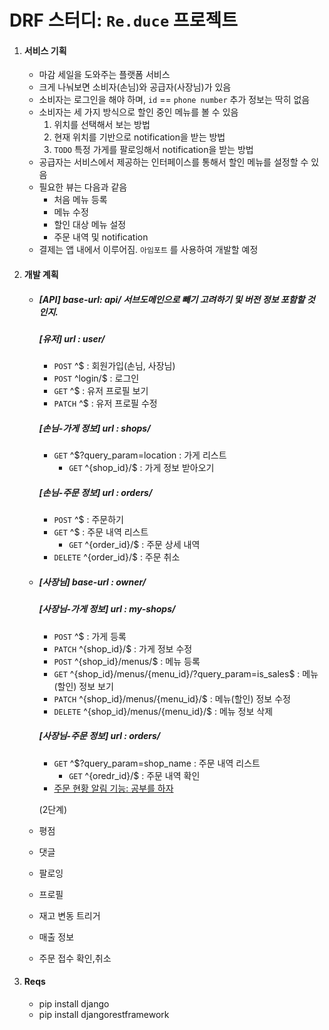 # DRF 스터디: `Re.duce` 프로젝트

1. #### 서비스 기획

   - 마감 세일을 도와주는 플랫폼 서비스
   - 크게 나눠보면 소비자(손님)와 공급자(사장님)가 있음
   - 소비자는 로그인을 해야 하며, `id` == `phone number` 추가 정보는 딱히 없음
   - 소비자는 세 가지 방식으로 할인 중인 메뉴를 볼 수 있음
     1. 위치를 선택해서 보는 방법
     2. 현재 위치를 기반으로 notification을 받는 방법
     3. `TODO` 특정 가게를 팔로잉해서 notification을 받는 방법
   - 공급자는 서비스에서 제공하는 인터페이스를 통해서 할인 메뉴를 설정할 수 있음
   - 필요한 뷰는 다음과 같음
     - 처음 메뉴 등록
     - 메뉴 수정
     - 할인 대상 메뉴 설정
     - 주문 내역 및 notification
   - 결제는 앱 내에서 이루어짐. `아임포트` 를 사용하여 개발할 예정

2. #### 개발 계획

   - ##### [API] base-url: api/ 서브도메인으로 빼기 고려하기 및 버전 정보 포함할 것 인지.

     ##### [유저] url : user/

     - `POST` ^$ : 회원가입(손님, 사장님)
     - `POST` ^login/$ : 로그인 
     - `GET`  ^$ : 유저 프로필 보기
     - `PATCH` ^$ : 유저 프로필 수정

     ##### [손님-가게 정보] url : shops/

     - `GET` ^$?query_param=location : 가게 리스트
       - `GET` ^{shop_id}/$ : 가게 정보 받아오기

     ##### [손님-주문 정보] url : orders/

     - `POST` ^$ : 주문하기
     - `GET` ^$ : 주문 내역 리스트
       - `GET` ^{order_id}/$ : 주문 상세 내역
     - `DELETE` ^{order_id}/$ : 주문 취소

   - ##### [사장님] base-url : owner/

     ##### [사장님-가게 정보] url : my-shops/

     - `POST` ^$ : 가게 등록
     - `PATCH` ^{shop_id}/$ : 가게 정보 수정
     - `POST` ^{shop_id}/menus/$ : 메뉴 등록
     - `GET` ^{shop_id}/menus/{menu_id}/?query_param=is_sales$ : 메뉴(할인) 정보 보기
     - `PATCH` ^{shop_id}/menus/{menu_id}/$ : 메뉴(할인) 정보 수정
     - `DELETE` ^{shop_id}/menus/{menu_id}/$ : 메뉴 정보 삭제

     ##### [사장님-주문 정보] url : orders/

     - `GET` ^$?query_param=shop_name : 주문 내역 리스트
       - `GET` ^{oredr_id}/$ : 주문 내역 확인
     - <u>주문 현황 알림 기능: 공부를 하자</u>

      (2단계)

   - 평점

   - 댓글

   - 팔로잉

   - 프로필

   - 재고 변동 트리거

   - 매출 정보

   - 주문 접수 확인,취소 

3. #### Reqs

   - pip install django
   - pip install djangorestframework
